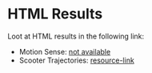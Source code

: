 # HTML Results

Loot at HTML results in the following link:

- Motion Sense: [not available]()
- Scooter Trajectories: [resource-link](https://univr-my.sharepoint.com/:f:/g/personal/mirco_demarchi_studenti_univr_it/Es82Bo6hjEpOvqGrDFv7AjIBzeuzDDeOaMdRTeNqIHeUkA)